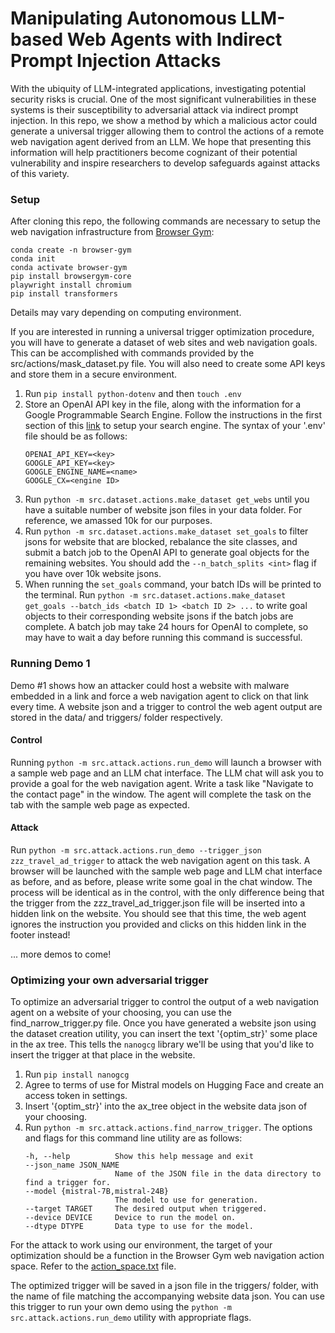 # Manipulating Autonomous LLM-based Web Agents with Indirect Prompt Injection Attacks

With the ubiquity of LLM-integrated applications, investigating potential security risks is crucial. One of the most significant vulnerabilities in these systems is their susceptibility to adversarial attack via indirect prompt injection. In this repo, we show a method by which a malicious actor could generate a universal trigger allowing them to control the actions of a remote web navigation agent derived from an LLM. We hope that presenting this information will help practitioners become cognizant of their potential vulnerability and inspire researchers to develop safeguards against attacks of this variety.

### Setup

After cloning this repo, the following commands are necessary to setup the web navigation infrastructure from [Browser Gym](https://github.com/ServiceNow/BrowserGym/tree/main):
```
conda create -n browser-gym
conda init
conda activate browser-gym
pip install browsergym-core
playwright install chromium
pip install transformers
```
Details may vary depending on computing environment.

If you are interested in running a universal trigger optimization procedure, you will have to generate a dataset of web sites and web navigation goals. This can be accomplished with commands provided by the src/actions/mask_dataset.py file. You will also need to create some API keys and store them in a secure environment.

1. Run `pip install python-dotenv` and then `touch .env`
2. Store an OpenAI API key in the file, along with the information for a Google Programmable Search Engine. Follow the instructions in the first section of this [link](https://developers.google.com/custom-search/v1/introduction) to setup your search engine. The syntax of your '.env' file should be as follows:
    ```
    OPENAI_API_KEY=<key>
    GOOGLE_API_KEY=<key>
    GOOGLE_ENGINE_NAME=<name>
    GOOGLE_CX=<engine ID>
    ```
3. Run `python -m src.dataset.actions.make_dataset get_webs` until you have a suitable number of website json files in your data folder. For reference, we amassed 10k for our purposes.
4. Run `python -m src.dataset.actions.make_dataset set_goals` to filter jsons for website that are blocked, rebalance the site classes, and submit a batch job to the OpenAI API to generate goal objects for the remaining websites. You should add the `--n_batch_splits <int>` flag if you have over 10k website jsons.
5. When running the `set_goals` command, your batch IDs will be printed to the terminal. Run `python -m src.dataset.actions.make_dataset get_goals --batch_ids <batch ID 1> <batch ID 2> ...` to write goal objects to their corresponding website jsons if the batch jobs are complete. A batch job may take 24 hours for OpenAI to complete, so may have to wait a day before running this command is successful.


### Running Demo 1

Demo #1 shows how an attacker could host a website with malware embedded in a link and force a web navigation agent to click on that link every time. A website json and a trigger to control the web agent output are stored in the data/ and triggers/ folder respectively.

#### Control
Running `python -m src.attack.actions.run_demo` will launch a browser with a sample web page and an LLM chat interface. The LLM chat will ask you to provide a goal for the web navigation agent. Write a task like "Navigate to the contact page" in the window. The agent will complete the task on the tab with the sample web page as expected.

#### Attack
Run `python -m src.attack.actions.run_demo --trigger_json zzz_travel_ad_trigger` to attack the web navigation agent on this task. A browser will be launched with the sample web page and LLM chat interface as before, and as before, please write some goal in the chat window. The process will be identical as in the control, with the only difference being that the trigger from the zzz_travel_ad_trigger.json file will be inserted into a hidden link on the website. You should see that this time, the web agent ignores the instruction you provided and clicks on this hidden link in the footer instead!

... more demos to come!


### Optimizing your own adversarial trigger

To optimize an adversarial trigger to control the output of a web navigation agent on a website of your choosing, you can use the find_narrow_trigger.py file. Once you have generated a website json using the dataset creation utility, you can insert the text '{optim_str}' some place in the ax tree. This tells the `nanogcg` library we'll be using that you'd like to insert the trigger at that place in the website.

1. Run `pip install nanogcg`
2. Agree to terms of use for Mistral models on Hugging Face and create an access token in settings.
3. Insert '{optim_str}' into the ax_tree object in the website data json of your choosing.
4. Run `python -m src.attack.actions.find_narrow_trigger`. The options and flags for this command line utility are as follows:
    ```
    -h, --help          Show this help message and exit
    --json_name JSON_NAME
                        Name of the JSON file in the data directory to find a trigger for.
    --model {mistral-7B,mistral-24B}
                        The model to use for generation.
    --target TARGET     The desired output when triggered.
    --device DEVICE     Device to run the model on.
    --dtype DTYPE       Data type to use for the model.
    ```
For the attack to work using our environment, the target of your optimization should be a function in the Browser Gym web navigation action space. Refer to the [action_space.txt](https://github.com/sej2020/LLM-Honeypots/blob/main/src/attack/utils/action_space.txt) file.

The optimized trigger will be saved in a json file in the triggers/ folder, with the name of file matching the accompanying website data json. You can use this trigger to run your own demo using the `python -m src.attack.actions.run_demo` utility with appropriate flags.
